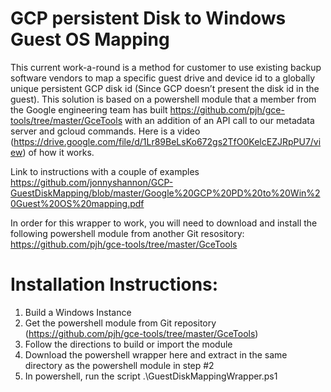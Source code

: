 # GCP persistent Disk to Windows Guest  OS Mapping
This current work-a-round is a method for customer to use existing backup software vendors to map a specific guest drive and device id to a globally unique persistent GCP disk id (Since GCP doesn’t present the disk id in the guest).  This solution is based on a powershell module that a member from the Google engineering team has built https://github.com/pjh/gce-tools/tree/master/GceTools with an addition of an API call to our metadata server and gcloud commands.  Here is a video (https://drive.google.com/file/d/1Lr89BeLsKo672gs2TfO0KelcEZJRpPU7/view) of how it works.

Link to instructions with a couple of examples https://github.com/jonnyshannon/GCP-GuestDiskMapping/blob/master/Google%20GCP%20PD%20to%20Win%20Guest%20OS%20mapping.pdf

In order for this wrapper to work, you will need to download and install the following powershell module from another Git resository: https://github.com/pjh/gce-tools/tree/master/GceTools

# Installation Instructions:
1.  Build a Windows Instance
2.  Get the powershell module from Git repository (https://github.com/pjh/gce-tools/tree/master/GceTools)
3.  Follow the directions to build or import the module
4.  Download the powershell wrapper here and extract in the same directory as the powershell module in step #2
5.  In powershell, run the script .\GuestDiskMappingWrapper.ps1
